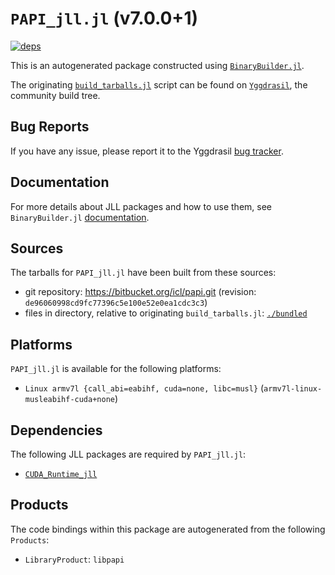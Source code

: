 # `PAPI_jll.jl` (v7.0.0+1)

[![deps](https://juliahub.com/docs/PAPI_jll/deps.svg)](https://juliahub.com/ui/Packages/PAPI_jll/r0nWX?page=2)

This is an autogenerated package constructed using [`BinaryBuilder.jl`](https://github.com/JuliaPackaging/BinaryBuilder.jl).

The originating [`build_tarballs.jl`](https://github.com/JuliaPackaging/Yggdrasil/blob/7f8a4cfeab1b57ddde4eb5d56948c14686b6f03d/P/PAPI/build_tarballs.jl) script can be found on [`Yggdrasil`](https://github.com/JuliaPackaging/Yggdrasil/), the community build tree.

## Bug Reports

If you have any issue, please report it to the Yggdrasil [bug tracker](https://github.com/JuliaPackaging/Yggdrasil/issues).

## Documentation

For more details about JLL packages and how to use them, see `BinaryBuilder.jl` [documentation](https://docs.binarybuilder.org/stable/jll/).

## Sources

The tarballs for `PAPI_jll.jl` have been built from these sources:

* git repository: https://bitbucket.org/icl/papi.git (revision: `de96060998cd9fc77396c5e100e52e0ea1cdc3c3`)
* files in directory, relative to originating `build_tarballs.jl`: [`./bundled`](https://github.com/JuliaPackaging/Yggdrasil/tree/7f8a4cfeab1b57ddde4eb5d56948c14686b6f03d/P/PAPI/bundled)

## Platforms

`PAPI_jll.jl` is available for the following platforms:

* `Linux armv7l {call_abi=eabihf, cuda=none, libc=musl}` (`armv7l-linux-musleabihf-cuda+none`)

## Dependencies

The following JLL packages are required by `PAPI_jll.jl`:

* [`CUDA_Runtime_jll`](https://github.com/JuliaBinaryWrappers/CUDA_Runtime_jll.jl)

## Products

The code bindings within this package are autogenerated from the following `Products`:

* `LibraryProduct`: `libpapi`

